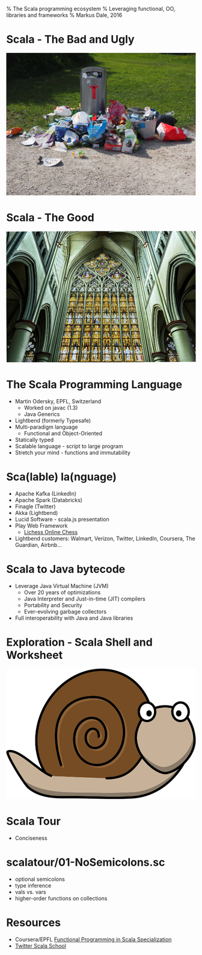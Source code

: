 % The Scala programming ecosystem
% Leveraging functional, OO, libraries and frameworks
% Markus Dale, 2016

# Scala - The Bad and Ugly
![](graphics/garbage-can-1260832_1280.jpg)

# Scala - The Good
![](graphics/dom-1707634_960_720.jpg)

# The Scala Programming Language
* Martin Odersky, EPFL, Switzerland
     * Worked on javac (1.3)
     * Java Generics
* Lightbend (formerly Typesafe)
* Multi-paradigm language
     * Functional and Object-Oriented
* Statically typed
* Scalable language - script to large program
* Stretch your mind - functions and immutability


# Sca\(lable\) la\(nguage\)

* Apache Kafka (LinkedIn)
* Apache Spark (Databricks)
* Finagle (Twitter)
* Akka (Lightbend)
* Lucid Software - scala.js presentation
* Play Web Framework
     * [Lichess Online Chess](https://en.lichess.org/)
* Lightbend customers: Walmart, Verizon, Twitter, LinkedIn, Coursera, The Guardian, Airbnb...


# Scala to Java bytecode
* Leverage Java Virtual Machine (JVM)
     * Over 20 years of optimizations
     * Java Interpreter and Just-in-time (JIT) compilers
     * Portability and Security
     * Ever-evolving garbage collectors
* Full interoperability with Java and Java libraries

# Exploration - Scala Shell and Worksheet
![](graphics/snail-160313_960_720.png)

# Scala Tour
* Conciseness

# scalatour/01-NoSemicolons.sc
* optional semicolons
* type inference
* vals vs. vars
* higher-order functions on collections


# Resources
* Coursera/EPFL [Functional Programming in Scala Specialization](https://www.coursera.org/specializations/scala)
* [Twitter Scala School](http://twitter.github.io/scala_school/)
